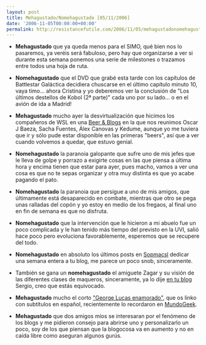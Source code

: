 ```yaml
---
layout: post
title: Mehagustado/Nomehagustado [05/11/2006]
date: '2006-11-05T00:00:00+00:00'
permalink: http://resistancefutile.com/2006/11/05/mehagustadonomehagustado-05112006/
---
```

- <span style="font-weight:bold;">Mehagustado</span> que ya queda menos para el SIMO, qué bien nos lo pasaremos, ya veréis será fabuloso, pero hay que organizarse a ver si durante esta semana ponemos una serie de milestones o trazamos entre todos una hoja de ruta.

- <span style="font-weight:bold;">Nomehagustado</span> que el DVD que grabé esta tarde con los capítulos de Battlestar Galáctica decidiera chuscarse en el último capítulo minuto 10, vaya timo... ahora Cristina y yo deberemos ver la conclusión de "Los últimos destellos de Kobol (2ª parte)" cada uno por su lado... o en el avión de ida a Madrid!

- <span style="font-weight:bold;">Mehagustado</span> mucho ayer la desvirtualización que hicimos los compañeros de WSL en una <a href="http://www.flickr.com/photos/kedume/288915108/">Beer & Blogs</a> en la que nos reunimos Oscar J Baeza, Sacha Fuentes, Álex Canovas y Kedume, aunque yo me tuviera que ir y sólo pude estar disponible en las primeras "beers", así que a ver cuando volvemos a quedar, que estuvo genial.

- <span style="font-weight:bold;">Nomehagustado</span> la paranoia galopante que sufre uno de mis jefes que le lleva de golpe y porrazo a exigirte cosas en las que piensa a última hora y encima tienen que estar para ayer, pues macho, vamos a ver una cosa es que no te sepas organizar y otra muy distinta es que yo acabe pagando el pato.

- <span style="font-weight:bold;">Nomehagustado</span> la paranoia que persigue a uno de mis amigos, que últimamente está desaparecido en combate, mientras que otro se  pega unas ralladas del copón y yo estoy en medio de los fregaos, al final uno en  fin de semana es que no disfruta.

- <span style="font-weight:bold;">Nomehagustado</span> que la intervención que le hicieron a mi abuelo fue un poco complicada y le han tenido más tiempo del previsto en la UVI, salió hace poco  pero evoluciona favorablemente, esperemos que se recupere del todo.

- <span style="font-weight:bold;">Nomehagustado</span> en absoluto los últimos posts en <a href="http://sopmacsl.blogspot.com/">Sopmacsl</a> dedicar una semana entera a tu blog, me parece un poco snob, sinceramente. 

- También se gana un <span style="font-weight:bold;">nomehagustado</span> el amiguete Zagar y su visión de las diferentes clases de maqueros, sinceramente, ya lo dije <a href="http://zagmac.net/coment.php?not=180">en tu blog</a> Sergio, creo que estás equivocado.

- <span style="font-weight:bold;">Mehagustado</span> mucho el corto <a href="http://www.youtube.com/watch?v=6o1hTOLxrXI">"George Lucas enamorado"</a>, que os linko con subtítulos en español, recientemente lo recordaron en <a href="http://mundogeek.net/archivos/2006/11/04/george-lucas-in-love/">MundoGeek</a>.

- <span style="font-weight:bold;">Mehagustado</span> que dos amigos míos se interesaran por el fenómeno de los blogs y me pidieron consejo para abrirse uno y personalizarlo un poco, soy de los que piensan que la blogocosa va en aumento y no en caída libre como aseguran algunos gurús.

